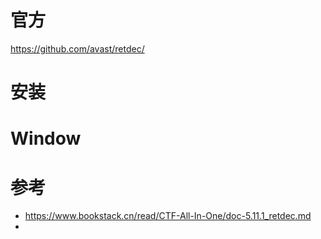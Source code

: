 # 官方
https://github.com/avast/retdec/
# 安装
# Window

# 参考
- https://www.bookstack.cn/read/CTF-All-In-One/doc-5.11.1_retdec.md
- 
